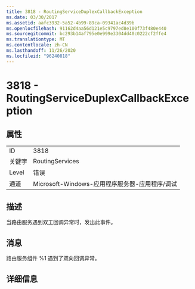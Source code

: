 ```yaml
---
title: 3818 - RoutingServiceDuplexCallbackException
ms.date: 03/30/2017
ms.assetid: aafc3932-5a52-4b99-89ca-09341ac4d39b
ms.openlocfilehash: 91162d4aa56d121e5c9797ed8e100f73f480e440
ms.sourcegitcommit: bc293b14af795e0e999e3304dd40c0222cf2ffe4
ms.translationtype: MT
ms.contentlocale: zh-CN
ms.lasthandoff: 11/26/2020
ms.locfileid: "96240818"
---
```

# <a name="3818---routingserviceduplexcallbackexception"></a>3818 - RoutingServiceDuplexCallbackException

## <a name="properties"></a>属性  
  
|||  
|-|-|  
|ID|3818|  
|关键字|RoutingServices|  
|Level|错误|  
|通道|Microsoft-Windows-应用程序服务器-应用程序/调试|  
  
## <a name="description"></a>描述  

 当路由服务遇到双工回调异常时，发出此事件。  
  
## <a name="message"></a>消息  

 路由服务组件 %1 遇到了双向回调异常。  
  
## <a name="details"></a>详细信息
